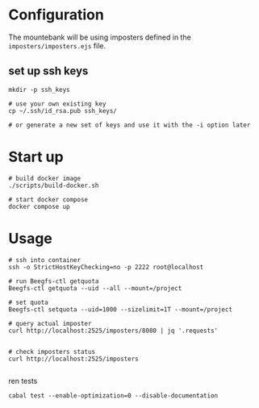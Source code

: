 # Configuration
The mountebank will be using imposters defined in the `imposters/imposters.ejs` file.

## set up ssh keys
```
mkdir -p ssh_keys

# use your own existing key
cp ~/.ssh/id_rsa.pub ssh_keys/

# or generate a new set of keys and use it with the -i option later
```


# Start up
```
# build docker image
./scripts/build-docker.sh

# start docker compose
docker compose up

```

# Usage
```
# ssh into container
ssh -o StrictHostKeyChecking=no -p 2222 root@localhost

# run Beegfs-ctl getquota
Beegfs-ctl getquota --uid --all --mount=/project

# set quota
Beegfs-ctl setquota --uid=1000 --sizelimit=1T --mount=/project

# query actual imposter
curl http://localhost:2525/imposters/8080 | jq '.requests'


# check imposters status
curl http://localhost:2525/imposters


```

ren tests
```
cabal test --enable-optimization=0 --disable-documentation
```


